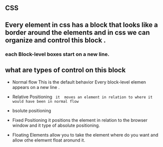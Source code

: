 ## CSS
## Every element in css has a block that looks like a border around the elements and in css we can organize and control this block .

### each Block-level boxes start on a new line.

## what are types of control on this block
- Normal flow This is the default behavior Every block-level elemen appears on a new line .

- Relative Positioning ` it  moves an element in relation to where it would have been in normal flow`

- bsolute positioning

- Fixed Positioning  it positions the element in relation to the browser window and it type of absolute positioning.

- Floating Elements  allow you to take the element where do you want and allow othe elemwnt float aronund it.